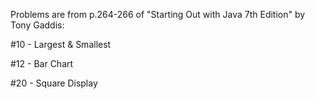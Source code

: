 Problems are from p.264-266 of "Starting Out with Java 7th Edition" by Tony Gaddis:

#10 - Largest & Smallest

#12 - Bar Chart

#20 - Square Display
